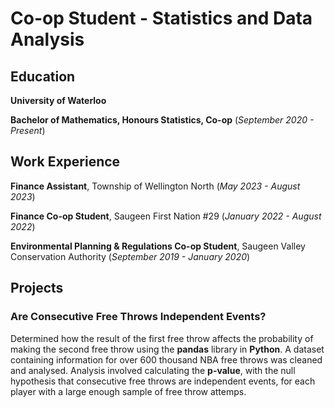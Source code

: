 # Co-op Student - Statistics and Data Analysis

## Education
**University of Waterloo**

**Bachelor of Mathematics, Honours Statistics, Co-op** (_September 2020 - Present_)

## Work Experience
**Finance Assistant**, Township of Wellington North (_May 2023 - August 2023_)

**Finance Co-op Student**, Saugeen First Nation #29 (_January 2022 - August 2022_)

**Environmental Planning & Regulations Co-op Student**, Saugeen Valley Conservation Authority (_September 2019 - January 2020_)

## Projects
### Are Consecutive Free Throws Independent Events?
Determined how the result of the first free throw affects the probability of making the second free throw using the **pandas** library in **Python**.
A dataset containing information for over 600 thousand NBA free throws was cleaned and analysed. Analysis involved calculating the **p-value**, with the null hypothesis that consecutive free throws are independent events, for each player with a large enough sample of free throw attemps. 

